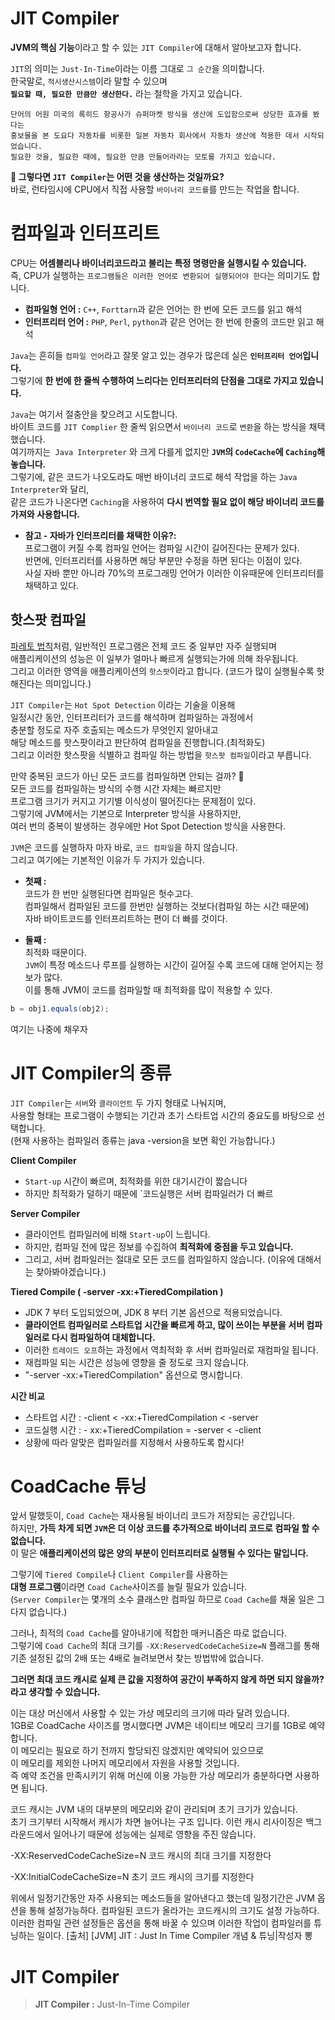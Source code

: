 # JIT Compiler    
      
**JVM의 핵심 기능**이라고 할 수 있는 `JIT Compiler`에 대해서 알아보고자 합니다.       
                                        
`JIT`의 의미는 `Just-In-Time`이라는 이름 그대로 `그 순간`을 의미합니다.    
한국말로, `적시생산시스템`이라 말할 수 있으며         
**`필요할 때, 필요한 만큼만 생산한다.`** 라는 철학을 가지고 있습니다.        
     
```  
단어의 어원 미국의 록히드 항공사가 슈퍼마켓 방식을 생산에 도입함으로써 상당한 효과를 봤다는        
홍보물을 본 도요다 자동차를 비롯한 일본 자동차 회사에서 자동차 생산에 적용한 데서 시작되었습니다.        
필요한 것을, 필요한 때에, 필요한 만큼 만들어라라는 모토를 가지고 있습니다.   
```        
         
**🤔 그렇다면 `JIT Compiler`는 어떤 것을 생산하는 것일까요?**            
바로, 런타임시에 CPU에서 직접 사용할 `바이너리 코드를`를 만드는 작업을 합니다.      
     
# 컴파일과 인터프리트           
CPU는 **어셈블리나 바이너리코드라고 불리는 특정 명령만을 실행시킬 수 있습니다.**            
즉, CPU가 실행하는 `프로그램들은 이러한 언어로 변환되어 실행되어야 한다`는 의미기도 합니다.      
   
* **컴파일형 언어 :** `C++`, `Forttarn`과 같은 언어는 한 번에 모든 코드를 읽고 해석         
* **인터프리터 언어 :** `PHP`, `Perl`, `python`과 같은 언어는 한 번에 한줄의 코드만 읽고 해석  
                                           
`Java`는 흔히들 `컴파일 언어`라고 잘못 알고 있는 경우가 많은데 실은 **`인터프리터 언어`입니다.**                      
그렇기에 **한 번에 한 줄씩 수행하여 느리다는 인터프리터의 단점을 그대로 가지고 있습니다.**              
                                                                                   
`Java`는 여기서 절충안을 찾으려고 시도합니다.                 
바이트 코드를 `JIT Complier` 한 줄씩 읽으면서 `바이너리 코드`로 `변환`을 하는 방식을 채택했습니다.                    
여기까지는` Java Interpreter` 와 크게 다를게 없지만 **`JVM`의 `CodeCache`에 `Caching`해놓습니다.**                   
그렇기에, 같은 코드가 나오도라도 매번 바이너리 코드로 해석 작업을 하는 `Java Interpreter`와 달리,                
같은 코드가 나온다면 `Caching`을 사용하여 **다시 번역할 필요 없이 해당 바이너리 코드를 가져와 사용합니다.**                      
   
* **참고 - 자바가 인터프리터를 채택한 이유?:**               
프로그램이 커질 수록 컴파일 언어는 컴파일 시간이 길어진다는 문제가 있다.     
반면에, 인터프리터를 사용하면 해당 부분만 수정을 하면 된다는 이점이 있다.      
사실 자바 뿐만 아니라 70%의 프로그래밍 언어가 이러한 이유때문에 인터프리터를 채택하고 있다.  
         
## 핫스팟 컴파일     
[파레토 법칙](https://ko.wikipedia.org/wiki/%ED%8C%8C%EB%A0%88%ED%86%A0_%EB%B2%95%EC%B9%99)처럼, 일반적인 프로그램은 전체 코드 중 일부만 자주 실행되며        
애플리케이션의 성능은 이 일부가 얼마나 빠르게 실행되는가에 의해 좌우됩니다.              
그리고 이러한 영역을 애플리케이션의 `핫스팟`이라고 합니다. (코드가 많이 실행될수록 핫해진다는 의미입니다.)       
          
`JIT Compiler`는 `Hot Spot Detection` 이라는 기술을 이용해   
일정시간 동안, 인터프리터가 코드를 해석하며 컴파일하는 과정에서           
충분할 정도로 자주 호출되는 메소드가 무엇인지 알아내고          
해당 메소드를 핫스팟이라고 판단하여 컴파일을 진행합니다.(최적화도)       
그리고 이러한 핫스팟을 식별하고 컴파일 하는 방법을 `핫스팟 컴파일`이라고 부릅니다.  

      
만약 중복된 코드가 아닌 모든 코드를 컴파일하면 안되는 걸까? 🤔   
모든 코드를 컴파일하는 방식의 수행 시간 자체는 빠르지만   
프로그램 크기가 커지고 기기별 이식성이 떨어진다는 문제점이 있다.  
그렇기에 JVM에서는 기본으로 Interpreter 방식을 사용하지만,  
여러 번의 중복이 발생하는 경우에만 Hot Spot Detection 방식을 사용한다.   

 
`JVM`은 코드를 실행하자 마자 바로, `코드 컴파일`을 하지 않습니다.       
그리고 여기에는 기본적인 이유가 두 가지가 있습니다.      
           
* **첫째 :**        
  코드가 한 번만 실행된다면 컴파일은 헛수고다.       
  컴파일해서 컴파일된 코드를 한번만 실행하는 것보다(컴파일 하는 시간 때문에)    
  자바 바이트코드를 인터프리트하는 편이 더 빠를 것이다. 
    
* **둘째 :**     
  최적화 때문이다.     
  `JVM`이 특정 메소드나 루프를 실행하는 시간이 길어질 수록 코드에 대해 얻어지는 정보가 많다.    
  이를 통해 JVM이 코드를 컴파일할 때 최적화를 많이 적용할 수 있다.
   
```java  
b = obj1.equals(obj2); 
```
여기는 나중에 채우자  

    
# JIT Compiler의 종류         
`JIT Compiler`는 `서버`와 `클라이언트` 두 가지 형태로 나눠지며,      
사용할 형태는 프로그램이 수행되는 기간과 초기 스타트업 시간의 중요도를 바탕으로 선택합니다.     
(현재 사용하는 컴파일러 종류는 java -version을 보면 확인 가능합니다.)   
                      
**Client Compiler**        
- `Start-up` 시간이 빠르며, 최적화를 위한 대기시간이 짧습니다      
- 하지만 최적화가 덜하기 때문에 `코드실행은 서버 컴파일러가 더 빠르   
            
**Server Compiler**            
- 클라이언트 컴파일러에 비해 `Start-up`이 느립니다.    
- 하지만, 컴파일 전에 많은 정보를 수집하여 **최적화에 중점을 두고 있습니다.**              
- 그리고, 서버 컴파일러는 절대로 모든 코드를 컴파일하지 않습니다.  (이유에 대해서는 찾아봐야겠습니다.)          

    
**Tiered Compile ( -server -xx:+TieredCompilation )**     
- JDK 7 부터 도입되었으며, JDK 8 부터 기본 옵션으로 적용되었습니다.  
- **클라이언트 컴파일러로 스타트업 시간을 빠르게 하고, 많이 쓰이는 부분을 서버 컴파일러로 다시 컴파일하여 대체합니다.**    
- 이러한 `트레이드 오프`하는 과정에서 역최적화 후 서버 컴파일러로 재컴파일 됩니다.    
- 재컴파일 되는 시간은 성능에 영향을 줄 정도로 크지 않습니다.
- "-server -xx:+TieredCompilation" 옵션으로 명시합니다.       
    
**시간 비교**
- 스타트업 시간 :  -client < -xx:+TieredCompilation < -server
- 코드실행 시간 : - xx:+TieredCompilation = -server < -client
- 상황에 따라 알맞은 컴파일러를 지정해서 사용하도록 합시다!       
     
     
# CoadCache 튜닝     
앞서 말했듯이, `Coad Cache`는 재사용될 바이너리 코드가 저장되는 공간입니다.        
하지만, **가득 차게 되면 `JVM`은 더 이상 코드를 추가적으로 바이너리 코드로 컴파일 할 수 없습니다.**     
이 말은 **애플리케이션의 많은 양의 부분이 인터프리터로 실행될 수 있다는 말입니다.**         
                  
그렇기에 `Tiered Compile`나 `Client Compiler`를 사용하는           
**대형 프로그램**이라면 `Coad Cache`사이즈를 늘릴 필요가 있습니다.              
(`Server Compiler`는 몇개의 소수 클래스만 컴파일 하므로 `Coad Cache`를 채울 일은 그다지 없습니다.)       
       
그러나, 최적의 `Coad Cache`를 알아내기에 적합한 매커니즘은 따로 없습니다.       
그렇기에 `Coad Cache`의 최대 크기를 `-XX:ReservedCodeCacheSize=N` 플래그를 통해      
기존 설정된 값의 2배 또는 4배로 늘려보면서 찾는 방법밖에 없습니다.                  


**그러면 최대 코드 캐시로 실제 큰 값을 지정하여 공간이 부족하지 않게 하면 되지 않을까? 라고 생각할 수 있습니다.**
    
   
이는 대상 머신에서 사용할 수 있는 가상 메모리의 크기에 따라 달려 있습니다.        
1GB로 CoadCache 사이즈를 명시했다면 JVM은 네이티브 메모리 크기를 1GB로 예약합니다.        
이 메모리는 필요로 하기 전까지 할당되진 않겠지만 예약되어 있으므로       
이 메모리를 제외한 나머지 메모리에서 자원을 사용할 것입니다.      
즉 예약 조건을 만족시키기 위해 머신에 이용 가능한 가상 메모리가 충분하다면 사용하면 됩니다.   

코드 캐시는 JVM 내의 대부분의 메모리와 같이 관리되며 초기 크기가 있습니다.   
초기 크기부터 시작해서 캐시가 차면 늘어나는 구조 입니다.
이런 캐시 리사이징은 백그라운드에서 일어나기 때문에 성능에는 실제로 영향을 주진 않습니다.

-XX:ReservedCodeCacheSize=N
코드 캐시의 최대 크기를 지정한다

-XX:InitialCodeCacheSize=N
초기 코드 캐시의 크기를 지정한다




위에서 일정기간동안 자주 사용되는 메소드들을 알아낸다고 했는데 일정기간은 JVM 옵션을 통해 설정가능하다. 컴파일된 코드가 올라가는 코드캐시의 크기도 설정 가능하다. 이러한 컴파일 관련 설정들은 옵션을 통해 바꿀 수 있으며 이러한 작업이 컴파일러를 튜닝하는 일이다. 
[출처] [JVM] JIT : Just In Time Compiler 개념 & 튜닝|작성자 뽕


 
 
 
 
 
   
      
      

# JIT Compiler     
> **JIT Compiler :** Just-In-Time Compiler         
